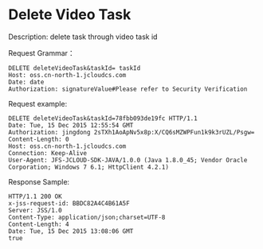 # Delete Video Task

Description: delete task through video task id

Request Grammar：
```
DELETE deleteVideoTask&taskId= taskId
Host: oss.cn-north-1.jcloudcs.com
Date: date
Authorization: signatureValue#Please refer to Security Verification
```

Request example:
```
DELETE deleteVideoTask&taskId=78fbb093de19fc HTTP/1.1
Date: Tue, 15 Dec 2015 12:55:54 GMT
Authorization: jingdong 2sTXh1AoApNv5x8p:X/CQ6sMZWPFun1k9k3rUZL/Psgw=
Content-Length: 0
Host: oss.cn-north-1.jcloudcs.com
Connection: Keep-Alive
User-Agent: JFS-JCLOUD-SDK-JAVA/1.0.0 (Java 1.8.0_45; Vendor Oracle Corporation; Windows 7 6.1; HttpClient 4.2.1)
```

Response Sample:
```
HTTP/1.1 200 OK
x-jss-request-id: BBDC82A4C4B61A5F
Server: JSS/1.0
Content-Type: application/json;charset=UTF-8
Content-Length: 4
Date: Tue, 15 Dec 2015 13:08:06 GMT
true
```
